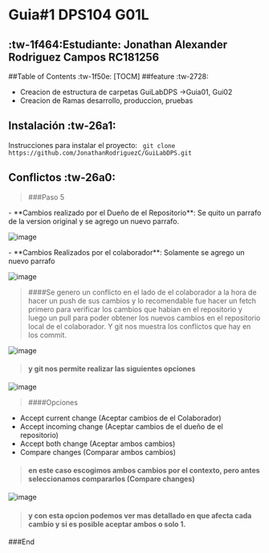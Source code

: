 # Guia#1 DPS104 G01L
## :tw-1f464:Estudiante: Jonathan Alexander Rodriguez Campos RC181256

##Table of Contents :tw-1f50e:
[TOCM]
##feature :tw-2728:
- Creacion de estructura de carpetas GuiLabDPS ->Guia01, Gui02
- Creacion de Ramas desarrollo, produccion, pruebas

## Instalación :tw-26a1:
Instrucciones para instalar el proyecto:
` git clone https://github.com/JonathanRodriguezC/GuiLabDPS.git`

## Conflictos :tw-26a0:
>###Paso 5
<p>
- **Cambios realizado por el Dueño de el Repositorio**: Se quito un parrafo de la version original y  se agrego un nuevo parrafo. 
</p>

![image](https://github.com/JonathanRodriguezC/GuiLabDPS/assets/89150664/518579a5-161a-4baf-8046-385614f60676)
<p>
- **Cambios Realizados por el colaborador**: Solamente se agrego un nuevo parrafo
</p>

![image](https://github.com/JonathanRodriguezC/GuiLabDPS/assets/89150664/650e79a3-cd84-459d-a932-52ae4e7bfaf3)

>####Se genero un conflicto en el lado de el colaborador a la hora de hacer un push de sus cambios y lo recomendable fue hacer un fetch primero para verificar los cambios que habian en el repositorio y luego un pull para poder obtener los nuevos cambios en el repositorio local de el colaborador. Y git nos muestra los conflictos que hay en los commit.

![image](https://github.com/JonathanRodriguezC/GuiLabDPS/assets/89150664/e004da17-cd09-493b-9afa-a74d4f7a0b30)

>#### y git nos permite realizar las siguientes opciones
![image](https://github.com/JonathanRodriguezC/GuiLabDPS/assets/89150664/2a0ca824-f656-423a-844e-3480f71e8a55)

>####Opciones 

* Accept current change (Aceptar cambios de el Colaborador)
* Accept incoming change (Aceptar cambios de el dueño de el repositorio)
* Accept both change (Aceptar ambos cambios)
* Compare changes (Comparar ambos cambios)

>#### en este caso escogimos ambos cambios por el contexto, pero antes seleccionamos compararlos  (Compare changes)


![image](https://github.com/JonathanRodriguezC/GuiLabDPS/assets/89150664/a6242b07-cf1a-403e-b78e-ce293b8e6c39)


>#### y con esta opcion podemos ver mas detallado en que afecta cada cambio y si es posible aceptar ambos o solo 1.

###End